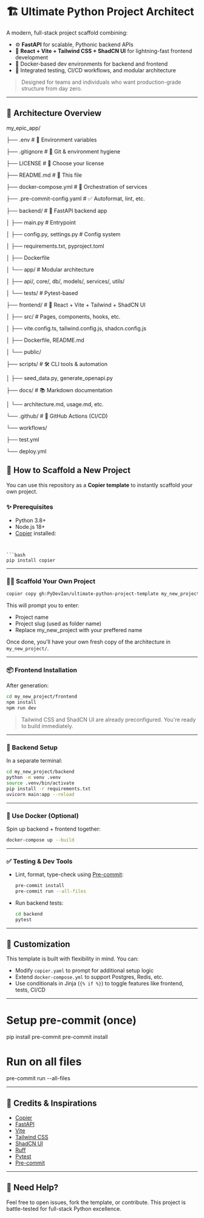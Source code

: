 # 🏗️ Ultimate Python Project Architect

A modern, full-stack project scaffold combining:

- ⚙️ **FastAPI** for scalable, Pythonic backend APIs
- 🎨 **React + Vite + Tailwind CSS + ShadCN UI** for lightning-fast frontend development
- 🐳 Docker-based dev environments for backend and frontend
- 🧪 Integrated testing, CI/CD workflows, and modular architecture

> Designed for teams and individuals who want production-grade structure from day zero.

---

## 📐 Architecture Overview

my_epic_app/

├── .env                         # 🔐 Environment variables

├── .gitignore                   # 🧼 Git & environment hygiene

├── LICENSE                      # 📜 Choose your license

├── README.md                    # 📘 This file

├── docker-compose.yml           # 🐳 Orchestration of services

├── .pre-commit-config.yaml      # ✅ Autoformat, lint, etc.

├── backend/                     # 🧠 FastAPI backend app

│   ├── main.py                  # Entrypoint

│   ├── config.py, settings.py   # Config system

│   ├── requirements.txt, pyproject.toml

│   ├── Dockerfile

│   └── app/                     # Modular architecture

│       ├── api/, core/, db/, models/, services/, utils/

│       └── tests/               # Pytest-based

├── frontend/                    # 🎨 React + Vite + Tailwind + ShadCN UI

│   ├── src/                     # Pages, components, hooks, etc.

│   ├── vite.config.ts, tailwind.config.js, shadcn.config.js

│   ├── Dockerfile, README.md

│   └── public/

├── scripts/                     # 🛠 CLI tools & automation

│   ├── seed_data.py, generate_openapi.py

├── docs/                        # 📚 Markdown documentation

│   └── architecture.md, usage.md, etc.

└── .github/                     # 🚀 GitHub Actions (CI/CD)

└── workflows/

├── test.yml

└── deploy.yml

## 🚀 How to Scaffold a New Project

You can use this repository as a **Copier template** to instantly scaffold your own project.

### ✨ Prerequisites

- Python 3.8+
- Node.js 18+
- [Copier](https://copier.readthedocs.io/en/stable/) installed:

```


```bash
pip install copier
```

---

### 🧙‍♂️ Scaffold Your Own Project

```bash
copier copy gh:PyDevIan/ultimate-python-project-template my_new_project
```

This will prompt you to enter:

* Project name
* Project slug (used as folder name)
* Replace my_new_project with your preffered name

Once done, you'll have your own fresh copy of the architecture in `my_new_project/`.

---

### 📦 Frontend Installation

After generation:

```bash
cd my_new_project/frontend
npm install
npm run dev
```

> Tailwind CSS and ShadCN UI are already preconfigured. You're ready to build immediately.

---

### 🐍 Backend Setup

In a separate terminal:

```bash
cd my_new_project/backend
python -m venv .venv
source .venv/bin/activate
pip install -r requirements.txt
uvicorn main:app --reload
```

---

### 🐳 Use Docker (Optional)

Spin up backend + frontend together:

```bash
docker-compose up --build
```

---

### ✅ Testing & Dev Tools

* Lint, format, type-check using [Pre-commit](https://pre-commit.com/):
  ```bash
  pre-commit install
  pre-commit run --all-files
  ```
* Run backend tests:
  ```bash
  cd backend
  pytest
  ```

---

## 🧩 Customization

This template is built with flexibility in mind. You can:

* Modify `copier.yaml` to prompt for additional setup logic
* Extend `docker-compose.yml` to support Postgres, Redis, etc.
* Use conditionals in Jinja (`{% if %}`) to toggle features like frontend, tests, CI/CD

---



# Setup pre-commit (once)

pip install pre-commit
pre-commit install

# Run on all files

pre-commit run --all-files


---



## 🧠 Credits & Inspirations

* [Copier](https://copier.readthedocs.io/)
* [FastAPI](https://fastapi.tiangolo.com/)
* [Vite](https://vitejs.dev/)
* [Tailwind CSS](https://tailwindcss.com/)
* [ShadCN UI](https://ui.shadcn.dev/)
* [Ruff](https://docs.astral.sh/ruff/)
* [Pytest](https://docs.pytest.org/)
* [Pre-commit](https://pre-commit.com/)

---

## 💬 Need Help?

Feel free to open issues, fork the template, or contribute. This project is battle-tested for full-stack Python excellence.
